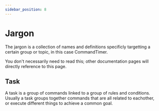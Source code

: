 ```yaml
---
sidebar_position: 8
---
```

# Jargon

The jargon is a collection of names and definitions specificly targetting a certain group or topic, in this case CommandTimer.

You don't necessarily need to read this; other documentation pages will directly reference to this page.

## Task

A task is a group of commands linked to a group of rules and conditions. Usually a task groups together commands that are all related to eachother, or execute different things to achieve a common goal.